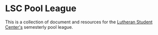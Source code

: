 # LSC Pool League

This is a collection of document and resources for the
[Lutheran Student Center's](http://lincoln.nelcm.com/)
semesterly pool league.
